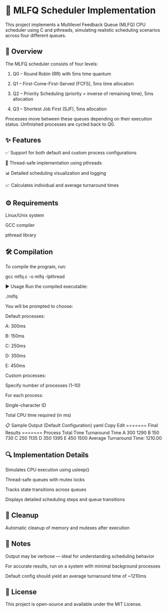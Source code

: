# 🧠 MLFQ Scheduler Implementation
This project implements a Multilevel Feedback Queue (MLFQ) CPU scheduler using C and pthreads, simulating realistic scheduling scenarios across four different queues.

## 🧾 Overview
The MLFQ scheduler consists of four levels:

1. Q0 – Round Robin (RR) with 5ms time quantum

2. Q1 – First-Come-First-Served (FCFS), 5ms time allocation

3. Q2 – Priority Scheduling (priority = inverse of remaining time), 5ms allocation

4. Q3 – Shortest Job First (SJF), 5ms allocation

Processes move between these queues depending on their execution status. Unfinished processes are cycled back to Q0.

## ✨ Features
✅ Support for both default and custom process configurations

🧵 Thread-safe implementation using pthreads

📊 Detailed scheduling visualization and logging

📈 Calculates individual and average turnaround times

## ⚙️ Requirements
Linux/Unix system

GCC compiler

pthread library

## 🛠️ Compilation
To compile the program, run:

gcc mlfq.c -o mlfq -lpthread

▶️ Usage
Run the compiled executable:

./mlfq

You will be prompted to choose:

Default processes:

A: 300ms

B: 150ms

C: 250ms

D: 350ms

E: 450ms

Custom processes:

Specify number of processes (1–10)

For each process:

Single-character ID

Total CPU time required (in ms)

📋 Sample Output (Default Configuration)
yaml
Copy
Edit
======= Final Results =======
Process    Total Time    Turnaround Time
A          300           1290
B          150            730
C          250           1135
D          350           1395
E          450           1500
Average Turnaround Time: 1210.00

## 🔍 Implementation Details

Simulates CPU execution using usleep()

Thread-safe queues with mutex locks

Tracks state transitions across queues

Displays detailed scheduling steps and queue transitions

## 🧹 Cleanup
Automatic cleanup of memory and mutexes after execution

## 📝 Notes
Output may be verbose — ideal for understanding scheduling behavior

For accurate results, run on a system with minimal background processes

Default config should yield an average turnaround time of ~1210ms

## 📁 License
This project is open-source and available under the MIT License.
